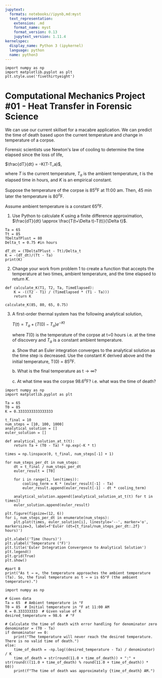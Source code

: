 ```yaml
---
jupytext:
  formats: notebooks//ipynb,md:myst
  text_representation:
    extension: .md
    format_name: myst
    format_version: 0.13
    jupytext_version: 1.11.4
kernelspec:
  display_name: Python 3 (ipykernel)
  language: python
  name: python3
---
```


```{code-cell} ipython3
import numpy as np
import matplotlib.pyplot as plt
plt.style.use('fivethirtyeight')
```

# Computational Mechanics Project #01 - Heat Transfer in Forensic Science

We can use our current skillset for a macabre application. We can predict the time of death based upon the current temperature and change in temperature of a corpse. 

Forensic scientists use Newton's law of cooling to determine the time elapsed since the loss of life, 

$\frac{dT}{dt} = -K(T-T_a)$,

where $T$ is the current temperature, $T_a$ is the ambient temperature, $t$ is the elapsed time in hours, and $K$ is an empirical constant. 

Suppose the temperature of the corpse is 85$^o$F at 11:00 am. Then, 45
min later the temperature is 80$^{o}$F. 

Assume ambient temperature is a constant 65$^{o}$F.

1. Use Python to calculate $K$ using a finite difference approximation, $\frac{dT}{dt} \approx \frac{T(t+\Delta t)-T(t)}{\Delta t}$.

```{code-cell} ipython3
Ta = 65
Tt = 85
TDeltaTPlust = 80
Delta_t = 0.75 #in hours

dT_dt = (TDeltaTPlust - Tt)/Delta_t
K = -(dT_dt)/(Tt - Ta)
print(K)
```

2. Change your work from problem 1 to create a function that accepts the temperature at two times, ambient temperature, and the time elapsed to return $K$.

```{code-cell} ipython3
def calculate_K(T1, T2, Ta, TimeElapsed):
    K = -((T2 - T1) / (TimeElapsed * (T1 - Ta)))
    return K
```

```{code-cell} ipython3
calculate_K(85, 80, 65, 0.75)
```

3. A first-order thermal system has the following analytical solution, 

    $T(t) =T_a+(T(0)-T_a)e^{-Kt}$

    where $T(0)$ is the temperature of the corpse at t=0 hours i.e. at the time of discovery and $T_a$ is a constant ambient temperature. 

    a. Show that an Euler integration converges to the analytical solution as the time step is decreased. Use the constant $K$ derived above and the initial temperature, T(0) = 85$^o$F. 

    b. What is the final temperature as t$\rightarrow\infty$?
    
    c. At what time was the corpse 98.6$^{o}$F? i.e. what was the time of death?

```{code-cell} ipython3
import numpy as np
import matplotlib.pyplot as plt

Ta = 65
T0 = 85
K = 0.3333333333333333

t_final = 10
num_steps = [10, 100, 1000]
analytical_solution = []
euler_solution = []

def analytical_solution_at_t(t):
    return Ta + (T0 - Ta) * np.exp(-K * t)

times = np.linspace(0, t_final, num_steps[-1] + 1)

for num_steps_per_dt in num_steps:
    dt = t_final / num_steps_per_dt
    euler_result = [T0]
    
    for i in range(1, len(times)):
        cooling_term = K * (euler_result[-1] - Ta)
        euler_result.append(euler_result[-1] - dt * cooling_term)

    analytical_solution.append([analytical_solution_at_t(t) for t in times])
    euler_solution.append(euler_result)

plt.figure(figsize=(12, 6))
for i, num_steps_per_dt in enumerate(num_steps):
    plt.plot(times, euler_solution[i], linestyle='--', marker='o', markersize=3, label=f'Euler (dt={t_final/num_steps_per_dt:.2f} hours)')

plt.xlabel('Time (hours)')
plt.ylabel('Temperature (°F)')
plt.title('Euler Integration Convergence to Analytical Solution')
plt.legend()
plt.grid(True)
plt.show()
```

```{code-cell} ipython3
#part B
print("As t → ∞, the temperature approaches the ambient temperature (Ta). So, the final temperature as t → ∞ is 65°F (the ambient temperature).")
```

```{code-cell} ipython3
import numpy as np

# Given data
Ta = 65  # Ambient temperature in °F
T0 = 85  # Initial temperature in °F at 11:00 AM
K = 0.333333333  # Given value of K
desired_temperature = 98.6  # °F

# Calculate the time of death with error handling for denominator zero
denominator = (T0 - Ta)
if denominator == 0:
    print("The temperature will never reach the desired temperature. There is no valid time of death.")
else:
    time_of_death = -np.log((desired_temperature - Ta) / denominator) / K
    time_of_death = str(round(11.0 + time_of_death)) + ":" + str(round(((11.0 + time_of_death) % round(11.0 + time_of_death)) * 60))
    print(f"The time of death was approximately {time_of_death} AM.")
```

```{code-cell} ipython3

```
